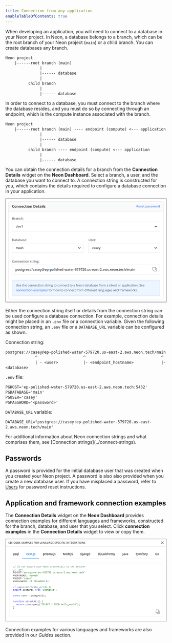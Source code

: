 ```yaml
---
title: Connection from any application
enableTableOfContents: true
---
```

When developing an application, you will need to connect to a database in your Neon project. In Neon, a database belongs to a branch, which can be the root branch of your Neon project (`main`) or a child branch. You can create databases any branch.

```text
Neon project
    |------root branch (main)
               |
               |------ database
               |
          child branch
               |
               |------ database
```

In order to connect to a database, you must connect to the branch where the database resides, and you must do so by connecting through an endpoint, which is the compute instance associated with the branch.

```text
Neon project
    |------root branch (main) ---- endpoint (compute) <--- application
               |
               |------ database
               |
          child branch ---- endpoint (compute) <--- application
               |
               |------ database  
```

You can obtain the connection details for a branch from the **Connection Details** widget on the **Neon Dashboard**. Select a branch, a user, and the database you want to connect to. A connection string is constructed for you, which contains the details required to configure a database connection in your application.

![Connection details widget](./images/connection_details.png)

Either the connection string itself or details from the connection string can be used configure a database connection. For example, connection details might be placed in an `.env` file or a connection variable. Given the following connection string, an `.env` file or a `DATABASE_URL` variable can be configured as shown.

Connection string:

```text
postgres://casey@ep-polished-water-579720.us-east-2.aws.neon.tech/main
             ^                    ^                                 ^
             | - <user>           |- <endpoint_hostname>            |- <database>                         
```

`.env` file:

```text
PGHOST='ep-polished-water-579720.us-east-2.aws.neon.tech:5432'
PGDATABASE='main'
PGUSER='casey'
PGPASSWORD='<password>'
```

`DATABASE_URL` variable:

```text
DATABASE_URL="postgres://casey:ep-polished-water-579720.us-east-2.aws.neon.tech/main"
```

<Admonition type="tip">
For additional information about Neon connection strings and what comprises them, see [Connection strings](../connect-strings).
</Admonition>

## Passwords

A password is provided for the initial database user that was created when you created your Neon project. A password is also also provided when you create a new database user. If you have misplaced a password, refer to [Users](tbd) for password reset instructions.

## Application and framework connection examples

The **Connection Details** widget on the **Neon Dashboard** provides connection examples for different languages and frameworks, constructed for the branch, database, and user that you select. Click **connection examples**  in the **Connection Details** widget to view or copy them.

![Connection details widget](./images/code_connection_examples.png)

Connection examples for various languages and frameworks are also provided in our *Guides* section.
